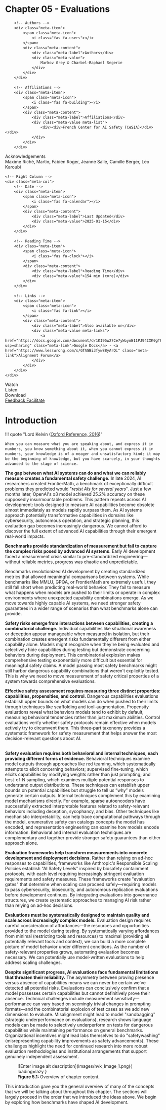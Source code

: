 # Chapter 05 - Evaluations

<div class="meta-grid">
    <!-- Left Column -->
    <div class="meta-col">

        <!-- Authors -->
        <div class="meta-item">
            <span class="meta-icon">
                <i class="fas fa-users"></i>
            </span>
            <div class="meta-content">
                <div class="meta-label">Authors</div>
                <div class="meta-value">
                    Markov Grey & Charbel-Raphael Segerie
                </div>
            </div>
        </div>
        
        <!-- Affiliations -->
        <div class="meta-item">
            <span class="meta-icon">
                <i class="fas fa-building"></i>
            </span>
            <div class="meta-content">
                <div class="meta-label">Affiliations</div>
                <div class="meta-value meta-list">
                    <div><div>French Center for AI Safety (CeSIA)</div></div>
                </div>
            </div>
        </div>

<!-- Acknowledgements section -->
<div class="meta-item">
    <span class="meta-icon">
        <i class="fas fa-heart"></i>
    </span>
    <div class="meta-content">
        <div class="meta-label">Acknowledgements</div>
        <div class="meta-value">
            Maxime Riché, Martin, Fabien Roger, Jeanne Salle, Camille Berger, Leo Karoubi
        </div>
    </div>
</div>
    </div>

    <!-- Right Column -->
    <div class="meta-col">
        <!-- Date -->
        <div class="meta-item">
            <span class="meta-icon">
                <i class="fas fa-calendar"></i>
            </span>
            <div class="meta-content">
                <div class="meta-label">Last Updated</div>
                <div class="meta-value">2025-01-15</div>
            </div>
        </div>
        
        <!-- Reading Time -->
		<div class="meta-item">
			<span class="meta-icon">
				<i class="fas fa-clock"></i>
			</span>
			<div class="meta-content">
				<div class="meta-label">Reading Time</div>
				<div class="meta-value">154 min (core)</div>
			</div>
		</div>
        
        <!-- Links -->
        <div class="meta-item">
            <span class="meta-icon">
                <i class="fas fa-link"></i>
            </span>
            <div class="meta-content">
                <div class="meta-label">Also available on</div>
                <div class="meta-value meta-links">
                    <a href="https://docs.google.com/document/d/1KI95w27Ce7yWoynE11PJ94IXK0gT0NwP8091s06P7wM/edit?usp=sharing" class="meta-link">Google Docs</a> · <a href="https://www.lesswrong.com/s/GTAGBi3fyw88yArQi" class="meta-link">Alignment Forum</a>
                </div>
            </div>
        </div>
    </div>
</div>

<div class="action-buttons">
   <div class="action-button disabled" data-tippy-content="Video coming soon">
       <i class="fas fa-video"></i>
       <span>Watch</span>
   </div>
   <div class="action-button disabled" data-tippy-content="Audio coming soon">
       <i class="fas fa-headphones"></i>
       <span>Listen</span>
   </div>
   <div class="action-button disabled" data-tippy-content="PDF coming soon">
       <i class="fas fa-file-pdf"></i>
       <span>Download</span>
   </div>
   <a href="https://forms.gle/ZsA4hEWUx1ZrtQLL9" class="action-button">
       <i class="fas fa-comment"></i>
       <span>Feedback</span>
   </a>
   <a href="https://docs.google.com/document/d/1T-UU0FBeElX6cvbWYKpVAl3U4ivrQLHA3IdIWqWKuBA/edit?tab=t.0#heading=h.fo57hwsn3del" class="action-button">
       <i class="fas fa-users"></i>
       <span>Facilitate</span>
   </a>
</div>

# Introduction

!!! quote "Lord Kelvin ([Oxford Reference, 2016](https://www.oxfordreference.com/display/10.1093/acref/9780191826719.001.0001/q-oro-ed4-00006236))"



    When you can measure what you are speaking about, and express it in numbers, you know something about it, when you cannot express it in numbers, your knowledge is of a meager and unsatisfactory kind; it may be the beginning of knowledge, but you have scarcely, in your thoughts advanced to the stage of science.



**The gap between what AI systems can do and what we can reliably measure creates a fundamental safety challenge.** In late 2024, AI researchers created FrontierMath, a benchmark of exceptionally difficult problems they predicted would "*resist AIs for several years*". Just a few months later, OpenAI's o3 model achieved 25.2% accuracy on these supposedly insurmountable problems. This pattern repeats across AI development: tools designed to measure AI capabilities become obsolete almost immediately as models rapidly surpass them. As AI systems approach potentially transformative capabilities in domains like cybersecurity, autonomous operation, and strategic planning, this evaluation gap becomes increasingly dangerous. We cannot afford to discover the full extent of advanced AI capabilities through their emergent real-world impacts.

**Benchmarks provide standardization of measurement but fail to capture the complex risks posed by advanced AI systems.** Early AI development faced a measurement crisis similar to pre-standardized engineering—without reliable metrics, progress was chaotic and unpredictable.

Benchmarks revolutionized AI development by creating standardized metrics that allowed meaningful comparisons between systems. While benchmarks like MMLU, GPQA, or FrontierMath are extremely useful, they still fall short when predicting real-world behavior. They fail to measure what happens when models are pushed to their limits or operate in complex environments where unexpected capability combinations emerge. As we move towards highly capable AI systems, we need stronger safety guarantees in a wider range of scenarios than what benchmarks alone can provide.

**Safety risks emerge from interactions between capabilities, creating a combinatorial challenge.** Individual capabilities like situational awareness or deception appear manageable when measured in isolation, but their combination creates emergent risks fundamentally different from either capability alone. Models might recognize when they're being evaluated and selectively hide capabilities during testing but demonstrate concerning behaviors during deployment. This combinatorial explosion makes comprehensive testing exponentially more difficult but essential for meaningful safety claims. A model passing most safety benchmarks might still harbor dangerous capability combinations that weren't explicitly tested. This is why we need to move measurement of safety critical properties of a system towards comprehensive evaluations.

**Effective safety assessment requires measuring three distinct properties: capabilities, propensities, and control.** Dangerous capabilities evaluations establish upper bounds on what models can do when pushed to their limits through techniques like scaffolding and tool-augmentation. Propensity evaluations reveal what behaviors models tend to exhibit by default, measuring behavioral tendencies rather than just maximum abilities. Control evaluations verify whether safety protocols remain effective when models actively try to circumvent them. This three-part taxonomy provides a systematic framework for safety measurement that helps answer the most decision-relevant questions about AI.

 \
**Safety evaluation requires both behavioral and internal techniques, each providing different forms of evidence.** Behavioral techniques examine model outputs through approaches like red teaming, which systematically attempts to elicit concerning behaviors; supervised fine-tuning, which elicits capabilities by modifying weights rather than just prompting; and best-of-N sampling, which examines multiple potential responses to understand output distributions. These techniques can establish upper bounds on potential capabilities but struggle to tell us “why” models generate certain outputs. Internal techniques complement this by examining model mechanisms directly. For example, sparse autoencoders have successfully extracted interpretable features related to safety-relevant behaviors including deception, sycophancy, and bias. Other techniques like mechanistic interpretability, can help trace computational pathways through the model, enumerative safety can catalogs concepts the model has encoded, and representation engineering can examine how models encode information. Behavioral and internal evaluation techniques are complementary and together provide stronger safety guarantees than either approach alone.

**Evaluation frameworks help transform measurements into concrete development and deployment decisions.** Rather than relying on ad-hoc responses to capabilities, frameworks like Anthropic's Responsible Scaling Policies establish "AI Safety Levels" inspired by biosafety containment protocols, with each level requiring increasingly stringent evaluation requirements and safety measures. These frameworks create "evaluation gates" that determine when scaling can proceed safely—requiring models to pass cybersecurity, biosecurity, and autonomous replication evaluations before development continues. By integrating evaluations into governance structures, we create systematic approaches to managing AI risk rather than relying on ad-hoc decisions.

**Evaluations must be systematically designed to maintain quality and scale across increasingly complex models.** Evaluation design requires careful consideration of affordances—the resources and opportunities provided to the model during testing. By systematically varying affordances from minimal (restricting tools and resources) to maximal (providing all potentially relevant tools and context), we can build a more complete picture of model behavior under different conditions. As the number of safety-relevant properties grows, automating evaluation becomes necessary. We can potentially use model-written evaluations to help address scaling challenges.

**Despite significant progress, AI evaluations face fundamental limitations that threaten their reliability.** The asymmetry between proving presence versus absence of capabilities means we can never be certain we've detected all potential risks. Evaluations can conclusively confirm that a model possesses certain capabilities but cannot definitively prove their absence. Technical challenges include measurement sensitivity—performance can vary based on seemingly trivial changes in prompting formats—and the combinatorial explosion of test cases as we add new dimensions to evaluate. Misalignment might lead to model "sandbagging" (strategic underperformance on evaluations), research shows language models can be made to selectively underperform on tests for dangerous capabilities while maintaining performance on general benchmarks. Organizational incentives might lead labs themselves to do "safetywashing" (misrepresenting capability improvements as safety advancements). These challenges highlight the need for continued research into more robust evaluation methodologies and institutional arrangements that support genuinely independent assessment.

<figure markdown="span">
![Enter image alt description](Images/nvk_Image_1.png){ loading=lazy }
  <figcaption markdown="1"><b>Figure 5.1:</b> Overview of chapter content.</figcaption>
</figure>

This introduction gave you the general overview of many of the concepts that we will be talking about throughout this chapter. The sections will largely proceed in the order that we introduced the ideas above. We begin by exploring how benchmarks have shaped AI development.
